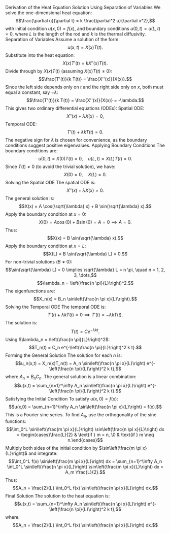 Derivation of the Heat Equation Solution Using Separation of Variables
We solve the one-dimensional heat equation:
$$\frac{\partial u}{\partial t} = k \frac{\partial^2 u}{\partial x^2},$$
with initial condition $u(x,0) = f(x)$, and boundary conditions $u(0,t) = u(L,t) = 0$, where $L$ is the length of the rod and $k$ is the thermal diffusivity.
Separation of Variables
Assume a solution of the form:
$$u(x,t) = X(x)T(t).$$
Substitute into the heat equation:
$$X(x)T'(t) = k X''(x)T(t).$$
Divide through by $X(x)T(t)$ (assuming $X(x)T(t) \neq 0$):
$$\frac{T'(t)}{k T(t)} = \frac{X''(x)}{X(x)}.$$
Since the left side depends only on $t$ and the right side only on $x$, both must equal a constant, say $-\lambda$:
$$\frac{T'(t)}{k T(t)} = \frac{X''(x)}{X(x)} = -\lambda.$$
This gives two ordinary differential equations (ODEs):
Spatial ODE:
$$X''(x) + \lambda X(x) = 0,$$
Temporal ODE:
$$T'(t) + \lambda k T(t) = 0.$$
The negative sign for $\lambda$ is chosen for convenience, as the boundary conditions suggest positive eigenvalues.
Applying Boundary Conditions
The boundary conditions are:
$$u(0,t) = X(0)T(t) = 0, \quad u(L,t) = X(L)T(t) = 0.$$
Since $T(t) \neq 0$ (to avoid the trivial solution), we have:
$$X(0) = 0, \quad X(L) = 0.$$
Solving the Spatial ODE
The spatial ODE is:
$$X''(x) + \lambda X(x) = 0.$$
The general solution is:
$$X(x) = A \cos(\sqrt{\lambda} x) + B \sin(\sqrt{\lambda} x).$$
Apply the boundary condition at $x = 0$:
$$X(0) = A \cos(0) + B \sin(0) = A = 0 \implies A = 0.$$
Thus:
$$X(x) = B \sin(\sqrt{\lambda} x).$$
Apply the boundary condition at $x = L$:
$$X(L) = B \sin(\sqrt{\lambda} L) = 0.$$
For non-trivial solutions ($B \neq 0$):
$$\sin(\sqrt{\lambda} L) = 0 \implies \sqrt{\lambda} L = n \pi, \quad n = 1, 2, 3, \dots,$$
$$\lambda_n = \left(\frac{n \pi}{L}\right)^2.$$
The eigenfunctions are:
$$X_n(x) = B_n \sin\left(\frac{n \pi x}{L}\right).$$
Solving the Temporal ODE
The temporal ODE is:
$$T'(t) + \lambda k T(t) = 0 \implies T'(t) = -\lambda k T(t).$$
The solution is:
$$T(t) = C e^{-\lambda k t}.$$
Using $\lambda_n = \left(\frac{n \pi}{L}\right)^2$:
$$T_n(t) = C_n e^{-\left(\frac{n \pi}{L}\right)^2 k t}.$$
Forming the General Solution
The solution for each $n$ is:
$$u_n(x,t) = X_n(x)T_n(t) = A_n \sin\left(\frac{n \pi x}{L}\right) e^{-\left(\frac{n \pi}{L}\right)^2 k t},$$
where $A_n = B_n C_n$. The general solution is a linear combination:
$$u(x,t) = \sum_{n=1}^\infty A_n \sin\left(\frac{n \pi x}{L}\right) e^{-\left(\frac{n \pi}{L}\right)^2 k t}.$$
Satisfying the Initial Condition
To satisfy $u(x,0) = f(x)$:
$$u(x,0) = \sum_{n=1}^\infty A_n \sin\left(\frac{n \pi x}{L}\right) = f(x).$$
This is a Fourier sine series. To find $A_n$, use the orthogonality of the sine functions:
$$\int_0^L \sin\left(\frac{m \pi x}{L}\right) \sin\left(\frac{n \pi x}{L}\right) dx = \begin{cases}\frac{L}{2} & \text{if } m = n, \0 & \text{if } m \neq n.\end{cases}$$
Multiply both sides of the initial condition by $\sin\left(\frac{m \pi x}{L}\right)$ and integrate:
$$\int_0^L f(x) \sin\left(\frac{m \pi x}{L}\right) dx = \sum_{n=1}^\infty A_n \int_0^L \sin\left(\frac{n \pi x}{L}\right) \sin\left(\frac{m \pi x}{L}\right) dx = A_m \frac{L}{2}.$$
Thus:
$$A_n = \frac{2}{L} \int_0^L f(x) \sin\left(\frac{n \pi x}{L}\right) dx.$$
Final Solution
The solution to the heat equation is:
$$u(x,t) = \sum_{n=1}^\infty A_n \sin\left(\frac{n \pi x}{L}\right) e^{-\left(\frac{n \pi}{L}\right)^2 k t},$$
where:
$$A_n = \frac{2}{L} \int_0^L f(x) \sin\left(\frac{n \pi x}{L}\right) dx.$$
